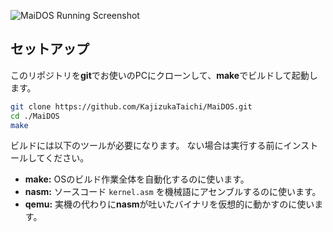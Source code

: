 ![MaiDOS Running Screenshot](https://github.com/user-attachments/assets/5a663da4-c949-4a4b-9e6a-4e90e64fa689)
## セットアップ

このリポジトリを**git**でお使いのPCにクローンして、**make**でビルドして起動します。
```bash
git clone https://github.com/KajizukaTaichi/MaiDOS.git
cd ./MaiDOS
make
```
ビルドには以下のツールが必要になります。
ない場合は実行する前にインストールしてください。

- **make:**
  OSのビルド作業全体を自動化するのに使います。
- **nasm:**
  ソースコード `kernel.asm` を機械語にアセンブルするのに使います。
- **qemu:**
  実機の代わりに**nasm**が吐いたバイナリを仮想的に動かすのに使います。

